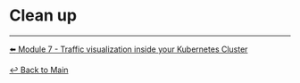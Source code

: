 # Clean up


---

[:arrow_left: Module 7 - Traffic visualization inside your Kubernetes Cluster](/modules/module-7-visibility.md) <br>

[:leftwards_arrow_with_hook: Back to Main](/README.md) 